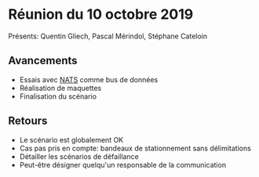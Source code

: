 # Réunion du 10 octobre 2019

Présents: Quentin Gliech, Pascal Mérindol, Stéphane Cateloin

## Avancements

- Essais avec [NATS](https://nats.io) comme bus de données
- Réalisation de maquettes
- Finalisation du scénario

## Retours

- Le scénario est globalement OK
- Cas pas pris en compte: bandeaux de stationnement sans délimitations
- Détailler les scénarios de défaillance
- Peut-être désigner quelqu'un responsable de la communication
